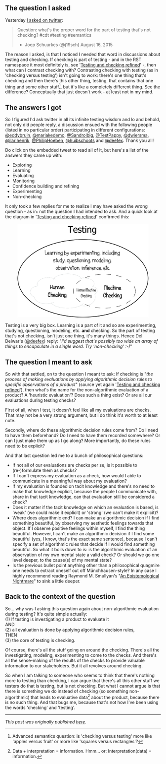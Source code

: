 <!--
.. title: What's the word for the part of testing that's not checking?
.. slug: whats-the-word-for-the-part-of-testing-thats-not-checking
.. date: 2015-08-17 20:19:25 UTC+02:00
.. tags: context-driven testing, testing and checking, semantics
.. category: philosophy of testing
.. link: 
.. description:
.. type: text
-->

## The question I asked

Yesterday [I asked on twitter](https://twitter.com/j19sch/status/632910141751447552):

> Question: what's the proper word for the part of testing that's not checking? #cdt #testing #semantics  
> - Joep Schuurkes (@j19sch) August 16, 2015

The reason I asked, is that I noticed I needed that word in discussions about testing and checking. If checking is part of testing - and in the RST namespace it most definitely is, see '[Testing and checking refined](http://www.satisfice.com/blog/archives/856)' -, then what can I contrast checking with? Contrasting checking with testing (as in 'checking versus testing') isn't going to work: there's one thing that's checking and then there's this other thing, testing, that contains that one thing and some other stuff[^1], but it's like a completely different thing. See the difference? Conceptually that just doesn't work - at least not in my mind.


## The answers I got
So I figured I'd ask twitter in all its infinite testing wisdom and lo and behold, not only did people reply, a discussion ensued with the following people (listed in no particular order) participating in different configurations: [@eddybruin](https://twitter.com/eddybruin), [@mariakedemo](https://twitter.com/mariakedemo), [@SandroIbig](https://twitter.com/SandroIbig), [@TestPappy](https://twitter.com/TestPappy), [@dwiersma](https://twitter.com/dwiersma), [@ilarihenrik](https://twitter.com/ilarihenrik), [@PhilipHoeben](https://twitter.com/PhilipHoeben), [@huibschoots](https://twitter.com/huibschoots) and [@deefex](https://twitter.com/deefex). Thank you all!

<!-- TEASER_END -->

Do click on the embedded tweet to read all of it, but here's a list of the answers they came up with:

- Exploring
- Learning
- Evaluating
- Monitoring
- Confidence building and refining
- Experimenting
- Non-checking

It only took a few replies for me to realize I may have asked the wrong question - as in: not the question I had intended to ask. And a quick look at the diagram in '[Testing and checking refined](http://www.satisfice.com/blog/archives/856)' confirmed this:

<div class="d-flex justify-content-center">
	<figure class="figure w-50">
  	<img src="/images/2015/testing-not-checking/checking-diagram.png" class="figure-img img-fluid rounded"
  	alt="testing and checking diagram"/>
	</figure>
</div>


Testing is a very big box. Learning is a part of it and so are experimenting, studying, questioning, modeling, etc. **and** checking. So the part of testing that's not checking, isn't just one thing, it's many things. Hence Del Delwar's ([@deefex](https://twitter.com/deefex)) reply: "*I'd suggest that's possibly too wide an array of things to encapsulate in a single word. Try 'non-checking' :-)*"

## The question I meant to ask
So with that settled, on to the question I meant to ask: If checking is "*the process of making evaluations by applying algorithmic decision rules to specific observations of a product*" (source yet again '[Testing and checking refined](http://www.satisfice.com/blog/archives/856)'), then what's the name for the non-algorithmic evaluation of a product? A 'heuristic evaluation'? Does such a thing exist? Or are all our evaluations during testing checks?

First of all, when I test, it doesn't feel like all my evaluations are checks. That may not be a very strong argument, but I do think it's worth to at least note.

Secondly, where do these algorithmic decision rules come from? Do I need to have them beforehand? Do I need to have them recorded somewhere? Or can I just make them up as I go along? More importantly, do these rules need to be explicit?

And that last question led me to a bunch of philosophical questions:

- If not all of our evaluations are checks per se, is it possible to (re-)formulate them as checks?
- If I can't express my evaluation as a check, how would I able to communicate in a meaningful way about my evaluation?
- If my evaluation is founded on tacit knowledge and there's no need to make that knowledge explicit, because the people I communicate with, share in that tacit knowledge, can that evaluation still be considered a check?
- Does it matter if the tacit knowledge on which an evaluation is based, is 'weak' (we could make it explicit) or 'strong' (we can't make it explicit)?
- Where does algorithmic end? I can make an algorithmic decision if I find something beautiful, by observing my aesthetic feelings towards that object. If I observe positive feelings within myself, I find the thing beautiful. However, I can't make an algorithmic decision if I find some beautiful (yes, I know, that's the exact same sentence), because I can't specify a set of algorithmic rules that decide if I would find something beautiful. So what it boils down to is: is the algorithmic evaluation of an observation of my own mental state a valid check? Or should we go one level deeper, to the cause(s) of my mental state?
- Is the previous bullet point anything other than a philosophical quagmire one needs to extract oneself out off Münchhausen-style? In any case I highly recommend reading Raymond M. Smullyan's "[An Epistemological Nightmare](http://www.mit.edu/people/dpolicar/writing/prose/text/epistemologicalNightmare.html)" to sink a little deeper.

## Back to the context of the question
So… why was I asking this question again about non-algorithmic evaluation during testing? It's quite simple actually:  
(1) If testing is investigating a product to evaluate it  
AND  
(2) all evaluation is done by applying algorithmic decision rules,  
THEN  
(3) the core of testing is checking.

Of course, there's all the stuff going on around the checking. There's all the investigating, modeling, experimenting to come to the checks. And there's all the sense-making of the results of the checks to provide valuable information to our stakeholders. But it all revolves around checking.

So when I am talking to someone who seems to think that there's nothing more to testing than checking, I can argue that there's all this other stuff we testers do that is testing, but is not checking. But what I cannot argue is that there is something we do instead of checking (so something non-algorithmic) that leads to evaluative data[^2] about the product, because there is no such thing. And that bugs me, because that's not how I've been using the words 'checking' and 'testing'.

---

*This post was originally published [here](https://testingcurve.wordpress.com/2015/08/17/whats-the-word-for-the-part-of-testing-thats-not-checking/).*

[^1]: Advanced semantics question: is 'checking versus testing' more like 'apples versus fruit' or more like 'squares versus rectangles'?[^3]

[^2]: Data + interpretation = information. Hmm… or: Interpretation(data) = information.

[^3]: Apparently the correct answer is "[leaves vs trees](https://twitter.com/al3ksis/status/633343017252995073)".